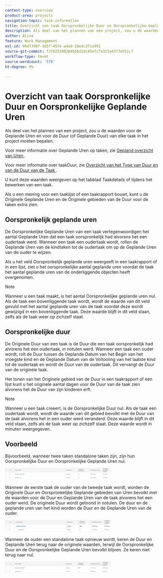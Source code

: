 ```yaml
---
content-type: overview
product-area: projects
navigation-topic: task-information
title: Overzicht van taak Oorspronkelijke Duur en Oorspronkelijke Geplande Uren
description: Als deel van het plannen van een project, zou u de waarden voor de Geplande Uren en voor de Duur (of Geplande Duur) van elke taak in het project moeten bepalen.
author: Alina
feature: Work Management
exl-id: 96d77d9f-3d5f-457e-a4ad-10edc371a991
source-git-commit: f2f825280204b56d2dc85efc7a315a4377e551c7
workflow-type: tm+mt
source-wordcount: '578'
ht-degree: 0%

---
```


# Overzicht van taak Oorspronkelijke Duur en Oorspronkelijke Geplande Uren

Als deel van het plannen van een project, zou u de waarden voor de Geplande Uren en voor de Duur (of Geplande Duur) van elke taak in het project moeten bepalen.

Voor meer informatie over Geplande Uren op taken, zie [&#x200B; Gepland overzicht van Uren &#x200B;](../../../manage-work/tasks/task-information/planned-hours.md).

Voor meer informatie over taakDuur, zie [&#x200B; Overzicht van het Type van Duur en van de Duur van de Taak &#x200B;](../../../manage-work/tasks/taskdurtn/task-duration-and-duration-type.md).

U kunt deze waarden weergeven op het tabblad Taakdetails of tijdens het bewerken van een taak.

Als u een mening voor een taaklijst of een taakrapport bouwt, kunt u de Originele Geplande Uren en de Originele gebieden van de Duur voor de taken extra zien.

## Oorspronkelijk geplande uren

De Oorspronkelijke Geplande Uren van een taak vertegenwoordigen het aantal Geplande Uren dat een taak oorspronkelijk had alvorens het een oudertaak werd. Wanneer een taak een oudertaak wordt, rollen de Geplande Uren van de kindtaken tot de oudertaak om op de Geplande Uren van de ouder te wijzen.

Als u het veld Oorspronkelijk geplande uren weergeeft in een taakrapport of in een lijst, ziet u het oorspronkelijke aantal geplande uren voordat de taak het aantal geplande uren van de onderliggende objecten heeft overgenomen.

>[!NOTE]
>
>Wanneer u een taak maakt, is het aantal Oorspronkelijke geplande uren nul. Als de taak een bovenliggende taak wordt, wordt de waarde van dit veld gevuld met het aantal geplande uren van de taak voordat deze wordt gewijzigd in een bovenliggende taak. Deze waarde blijft in dit veld staan, zelfs als de taak weer op zichzelf staat.

## Oorspronkelijke duur

De Originele Duur van een taak is de Duur die een taak oorspronkelijk had alvorens het een oudertaak, in notulen werd. Wanneer een taak een ouder wordt, rolt de Duur tussen de Geplande Datum van het Begin van het vroegste kind en de Geplande Datum van de Voltooiing van het laatste kind tot de oudertaak en wordt de Duur van de oudertaak. Dit vervangt de Duur van de originele taak.

Het tonen van het Originele gebied van de Duur in een taakrapport of een lijst kunt u het originele aantal dagen voor de Duur van de taak zien alvorens het de Duur van zijn kinderen erft.

>[!NOTE]
>
>Wanneer u een taak creeert, is de Oorspronkelijke Duur nul. Als de taak een oudertaak wordt, wordt de waarde van dit gebied bevolkt met de Duur van de taak alvorens het in een ouder werd veranderd. Deze waarde blijft in dit veld staan, zelfs als de taak weer op zichzelf staat. Deze waarde wordt in minuten weergegeven.

## Voorbeeld

Bijvoorbeeld, wanneer twee taken standalone taken zijn, zijn hun Oorspronkelijke Duur en Oorspronkelijke Geplande Uren nul.

![&#x200B; original_scheduled_hours_and_duration_without_parent.png &#x200B;](assets/original-planned-hours-and-duration-without-parent-350x38.png)

Wanneer de eerste taak de ouder van de tweede taak wordt, worden de Originele Duur en Oorspronkelijke Geplande gebieden van Uren bevolkt met de waarden voor de Duur en Geplande Uren van de taak alvorens het een ouder werd. De originele Duur wordt getoond in notulen. De duur en de geplande uren van het kind worden de Duur en de Geplande Uren van de ouder.

![&#x200B; original_and_scheduled_hours_with_a_parent_task.png &#x200B;](assets/original-and-planned-hours-with-a-parent-task-350x38.png)

Wanneer de ouder een standalone taak opnieuw wordt, keren de Duur en Geplande Uren terug naar de originele waarden, terwijl de Oorspronkelijke Duur en de Oorspronkelijke Geplande Uren bevolkt blijven. Ze keren niet terug naar nul.

![&#x200B; original_duration_and_scheduled_hours_after_reversal_of_a_parent.png &#x200B;](assets/original-duration-and-planned-hours-after-reversal-of-a-parent-350x39.png)

